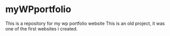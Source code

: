 # myWPportfolio
 This is a repository for my wp portfolio website
This is an old project, it was one of the first websites i created.
